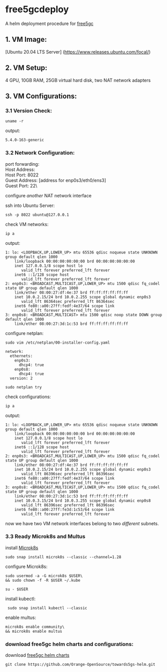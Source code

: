 # free5gcdeploy
A helm deployment procedure for [free5gc](https://github.com/Orange-OpenSource/towards5gs-helm)

## 1. VM Image:
[Ubuntu 20.04 LTS Server] (https://www.releases.ubuntu.com/focal/)

## 2. VM Setup:
4 GPU, 10GB RAM, 25GB virtual hard disk, two NAT network adapters

## 3. VM Configurations:
### 3.1 Version Check:
```
uname -r
```
output:
```
5.4.0-163-generic
```
### 3.2 Network Configuration:
port forwarding:\
Host Address:\
Host Port: 8022\
Guest Address: [address for enp0s3/eth0/ens3]\
Guest Port: 22\

configure _another_ NAT network interface

ssh into Ubuntu Server:
```
ssh -p 8022 ubuntu@127.0.0.1
```
check VM networks:
```
ip a
```
output:
```
1: lo: <LOOPBACK,UP,LOWER_UP> mtu 65536 qdisc noqueue state UNKNOWN group default qlen 1000
    link/loopback 00:00:00:00:00:00 brd 00:00:00:00:00:00
    inet 127.0.0.1/8 scope host lo
       valid_lft forever preferred_lft forever
    inet6 ::1/128 scope host
       valid_lft forever preferred_lft forever
2: enp0s3: <BROADCAST,MULTICAST,UP,LOWER_UP> mtu 1500 qdisc fq_codel state UP group default qlen 1000
    link/ether 08:00:27:df:4e:37 brd ff:ff:ff:ff:ff:ff
    inet 10.0.2.15/24 brd 10.0.2.255 scope global dynamic enp0s3
       valid_lft 86364sec preferred_lft 86364sec
    inet6 fe80::a00:27ff:fedf:4e37/64 scope link
       valid_lft forever preferred_lft forever
3: enp0s8: <BROADCAST,MULTICAST> mtu 1500 qdisc noop state DOWN group default qlen 1000
    link/ether 08:00:27:3d:1c:53 brd ff:ff:ff:ff:ff:ff
```
configure netplan:
```
sudo vim /etc/netplan/00-installer-config.yaml
```
```
network:
  ethernets:
    enp0s3:
      dhcp4: true
    enp0s8:
      dhcp4: true
  version: 2
```
```
sudo netplan try
```
check configurations:
```
ip a
```
output:
```
1: lo: <LOOPBACK,UP,LOWER_UP> mtu 65536 qdisc noqueue state UNKNOWN group default qlen 1000
    link/loopback 00:00:00:00:00:00 brd 00:00:00:00:00:00
    inet 127.0.0.1/8 scope host lo
       valid_lft forever preferred_lft forever
    inet6 ::1/128 scope host
       valid_lft forever preferred_lft forever
2: enp0s3: <BROADCAST,MULTICAST,UP,LOWER_UP> mtu 1500 qdisc fq_codel state UP group default qlen 1000
    link/ether 08:00:27:df:4e:37 brd ff:ff:ff:ff:ff:ff
    inet 10.0.2.15/24 brd 10.0.2.255 scope global dynamic enp0s3
       valid_lft 86396sec preferred_lft 86396sec
    inet6 fe80::a00:27ff:fedf:4e37/64 scope link
       valid_lft forever preferred_lft forever
3: enp0s8: <BROADCAST,MULTICAST,UP,LOWER_UP> mtu 1500 qdisc fq_codel state UP group default qlen 1000
    link/ether 08:00:27:3d:1c:53 brd ff:ff:ff:ff:ff:ff
    inet 10.0.3.15/24 brd 10.0.3.255 scope global dynamic enp0s8
       valid_lft 86396sec preferred_lft 86396sec
    inet6 fe80::a00:27ff:fe3d:1c53/64 scope link
       valid_lft forever preferred_lft forever
```
now we have two VM network interfaces belong to two _different_ subnets.

### 3.3 Ready Microk8s and Multus
install [Microk8s](https://microk8s.io/docs/getting-started)
```
sudo snap install microk8s --classic --channel=1.28
```
configure Microk8s:
```
sudo usermod -a -G microk8s $USER\
&& sudo chown -f -R $USER ~/.kube
```
```
su - $USER
```
install kubectl:
```
 sudo snap install kubectl --classic
```
enable multus:
```
microk8s enable community\
&& microk8s enable multus
```
### download free5gc helm charts and configurations:
download [free5gc helm charts](https://github.com/Orange-OpenSource/towards5gs-helm)
```
git clone https://github.com/Orange-OpenSource/towards5gs-helm.git
```











